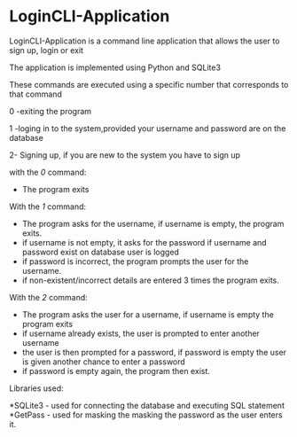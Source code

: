 # LoginCLI-Application
LoginCLI-Application is a command line application that allows the user to sign up, login or exit 

The application is implemented using Python and SQLite3

These commands are executed using a specific number that corresponds to that command

0 -exiting the program

1 -loging in to the system,provided your username and password are on the database

2- Signing up, if you are new to the system you have to sign up

with the *0* command:
   * The program exits

With the *1* command:
* The program asks for the username, if username is empty, the program exits.
* if username is not empty, it asks for the password if username and password exist on database user is logged
* if password is incorrect, the program prompts the user for the username.
* if non-existent/incorrect details are entered 3 times the program exits.

With the *2* command:
* The program asks the user for a username, if username is empty the program exits
* if username already exists, the user is prompted to enter another username
* the user is then prompted for a password, if password is empty the user is given another chance to enter a password
* if password is empty again, the program then exist.

Libraries used:

*SQLite3 - used for connecting the database and executing SQL statement
*GetPass - used for masking the masking the password as the user enters it.
 



